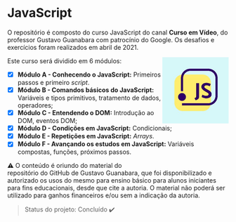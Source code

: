 # JavaScript

O repositório é composto do curso JavaScript do canal **Curso em Vídeo**, do professor Gustavo Guanabara com patrocínio do Google. Os desafios e exercícios foram realizados em abril de 2021.

<img src="javascript.jpg" alt="Javascript" width="30%" align="right"/>Este curso será dividido em 6 módulos:



- [x] **Módulo A - Conhecendo o JavaScript:** Primeiros passos e primeiro *script*.
- [x] **Módulo B - Comandos básicos do JavaScript:** Variáveis e tipos primitivos, tratamento de dados, operadores;
- [x] **Módulo C - Entendendo o DOM:** Introdução ao DOM, eventos DOM;
- [x] **Módulo D - Condições em JavaScript:** Condicionais;
- [x] **Módulo E - Repetições em JavaScript:** *Arrays*.
- [x] **Módulo F - Avançando os estudos em JavaScript:** Variáveis compostas, funções, próximos passos.

:warning: O conteúdo é oriundo do material do <a href="https://gustavoguanabara.github.io" style="text-decoration:none">repositório do GitHub de Gustavo Guanabara</a>, que foi disponibilizado e autorizado os usos do mesmo para ensino básico para alunos iniciantes para fins educacionais, desde que cite a autoria. O material não poderá ser utilizado para ganhos financeiros e/ou sem a indicação da autoria.



> Status do projeto: Concluído :heavy_check_mark:



